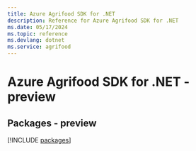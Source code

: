 ```yaml
---
title: Azure Agrifood SDK for .NET
description: Reference for Azure Agrifood SDK for .NET
ms.date: 05/17/2024
ms.topic: reference
ms.devlang: dotnet
ms.service: agrifood
---
```

# Azure Agrifood SDK for .NET - preview
## Packages - preview
[!INCLUDE [packages](agrifood-index.md)]